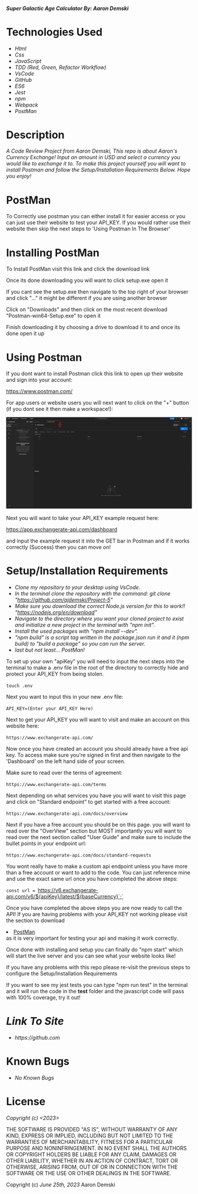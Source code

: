 #### _Super Galactic Age Calculator By: Aaron Demski_

# Technologies Used

* _Html_
* _Css_
* _JavaScript_
* _TDD (Red, Green, Refactor Workflow)_
* _VsCode_
* _GitHub_
* _ES6_
* _Jest_
* _npm_
* _Webpack_
* _PostMan_

# Description

_A Code Review Project from Aaron Demski, This repo is about Aaron's Currency Exchange! Input an amount in USD and select a currency you would like to exchange it to. To make this project yourself you will want to install Postman and follow the Setup/Installation Requirements Below. Hope you enjoy!_

# PostMan

To Correctly use postman you can either install it for easier access or you can just use their website to test your API_KEY. If you would rather use their website then skip the next steps to 'Using Postman In The Browser'

# Installing PostMan 

To Install PostMan visit this link and click the download link

Once its done downloading you will want to click setup.exe open it

If you cant see the setup.exe then navigate to the top right of your browser and click "..." it might be different if you are using another browser

Click on "Downloads" and then click on the most recent download "Postman-win64-Setup.exe" to open it

Finish downloading it by choosing a drive to download it to and once its done open it up

# Using Postman

If you dont want to install Postman click this link to open up their website and sign into your account:

https://www.postman.com/

For app users or website users you will next want to click on the "+" button (if you dont see it then make a workspace!): 

![Image](<src/assets/images/Screenshot 2023-07-09 150302.png>)

Next you will want to take your API_KEY example request here:

https://app.exchangerate-api.com/dashboard

and input the example request it into the GET bar in Postman and if it works correctly (Success) then you can move on!

# Setup/Installation Requirements

* _Clone my repository to your desktop using VsCode._
* _In the terminal clone the repository with the command: git clone "https://github.com/ajdemski/Project-5"_
* _Make sure you download the correct Node.js version for this to work!! "https://nodejs.org/en/download"_
* _Navigate to the directory where you want your cloned project to exist and initialize a new project in the terminal with "npm init"._
* _Install the used packages with "npm install --dev"._
* _"npm build" is a script tag written in the package.json run it and it (npm build) to "build a package" so you can run the server._
* _last but not least... PostMan!_

To set up your own "apiKey" you will need to input the next steps into the terminal to make a .env file in the root of the directory to correctly hide and protect your API_KEY from being stolen.

`touch .env`

Next you want to input this in your new .env file:

`API_KEY=(Enter your API_KEY Here)`

Next to get your API_KEY you will want to visit and make an account on this website here:

`https://www.exchangerate-api.com/`

Now once you have created an account you should already have a free api key. To access make sure you're signed in first and then navigate to the 'Dashboard' on the left hand side of your screen.

Make sure to read over the terms of agreement:

`https://www.exchangerate-api.com/terms`

Next depending on what services you have you will want to visit this page and click on "Standard endpoint" to get started with a free account:

`https://www.exchangerate-api.com/docs/overview`

Next if you have a free account you should be on this page. you will want to read over the "OverView" section but MOST importantly you will want to read over the next section called "User Guide" and make sure to include the bullet points in your endpoint url:

`https://www.exchangerate-api.com/docs/standard-requests`


You wont really have to make a custom api endpoint unless you have more than a free account or want to add to the code. You can just reference mine and use the exact same url once you have completed the above steps:

`const url = `https://v6.exchangerate-api.com/v6/${apiKey}/latest/${baseCurrency}`;`

Once you have completed the above steps you are now ready to call the API! If you are having problems with your API_KEY not working please visit the section to download <li><a href='#PostMan'>PostMan</a></li> as it is very important for testing your api and making it work correctly.

Once done with installing and setup you can finally do "npm start" which will start the live server and you can see what your website looks like!

If you have any problems with this repo please re-visit the previous steps to configure the Setup/Installation Requirements

If you want to see my jest tests you can type "npm run test" in the terminal and it will run the code in the __test__ folder and the javascript code will pass with 100% coverage, try it out!


# _Link To Site_
 
* _https://github.com_

# Known Bugs

* _No Known Bugs_

# License

_Copyright (c) <2023> <Aaron Demski>_

THE SOFTWARE IS PROVIDED "AS IS", WITHOUT WARRANTY OF ANY KIND, EXPRESS OR
IMPLIED, INCLUDING BUT NOT LIMITED TO THE WARRANTIES OF MERCHANTABILITY,
FITNESS FOR A PARTICULAR PURPOSE AND NONINFRINGEMENT. IN NO EVENT SHALL THE
AUTHORS OR COPYRIGHT HOLDERS BE LIABLE FOR ANY CLAIM, DAMAGES OR OTHER
LIABILITY, WHETHER IN AN ACTION OF CONTRACT, TORT OR OTHERWISE, ARISING FROM,
OUT OF OR IN CONNECTION WITH THE SOFTWARE OR THE USE OR OTHER DEALINGS IN THE
SOFTWARE.

Copyright (c) _June 25th, 2023_ Aaron Demski